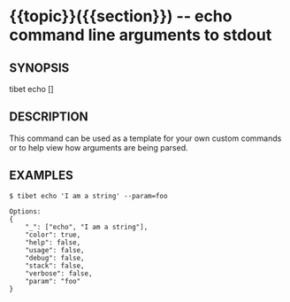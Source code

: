 {{topic}}({{section}}) -- echo command line arguments to stdout
=============================================

## SYNOPSIS

tibet echo [<args>]

## DESCRIPTION

This command can be used as a template for your own custom commands or
to help view how arguments are being parsed.

## EXAMPLES

    $ tibet echo 'I am a string' --param=foo

    Options:
    {
        "_": ["echo", "I am a string"],
        "color": true,
        "help": false,
        "usage": false,
        "debug": false,
        "stack": false,
        "verbose": false,
        "param": "foo"
    }
